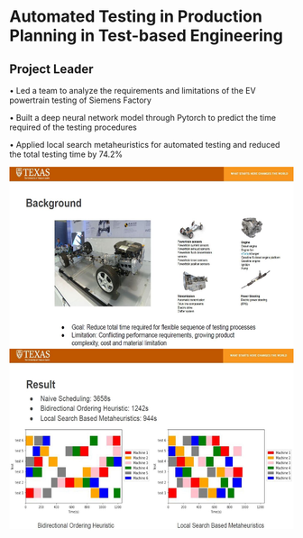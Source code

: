 # Automated Testing in Production Planning in Test-based Engineering 
## Project Leader

•	Led a team to analyze the requirements and limitations of the EV powertrain testing of Siemens Factory

•	Built a deep neural network model through Pytorch to predict the time required of the testing procedures

•	Applied local search metaheuristics for automated testing and reduced the total testing time by 74.2%


<div align=center><img src="https://github.com/Aiden64730/Automated-Testing-in-Production-Planning-in-Test-based-Engineering/blob/main/Images/background.JPG" width="600" height="320" /></div>


<div align=center><img src="https://github.com/Aiden64730/Automated-Testing-in-Production-Planning-in-Test-based-Engineering/blob/main/Images/Result.JPG" width="600" height="320" /></div>

